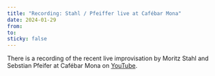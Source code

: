```yaml
---
title: "Recording: Stahl / Pfeiffer live at Cafébar Mona"
date: 2024-01-29
from:
to: 
sticky: false
---
```


There is a recording of the recent live improvisation by Moritz Stahl and Sebstian Pfeifer at Cafébar Mona on [YouTube](https://www.youtube.com/watch?v=Br4dYAzQhJI).
